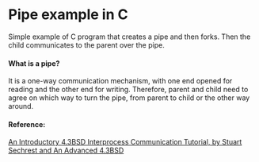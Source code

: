# Pipe example in C
Simple example of C program that creates a pipe and then forks.
Then the child communicates to the parent over the pipe.

#### What is a pipe?

It is a one-way communication mechanism, with one end opened for reading and the other end for writing. Therefore, parent and child need to agree on which way to turn the pipe, from parent to child or the other way around.

#### Reference:

[An Introductory 4.3BSD Interprocess Communication Tutorial, by Stuart Sechrest and An Advanced 4.3BSD](https://docs.freebsd.org/44doc/psd/20.ipctut/paper.pdf)
